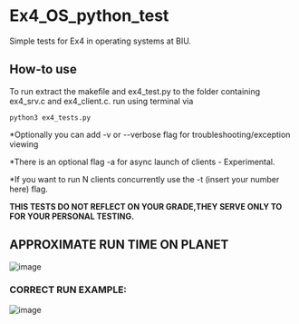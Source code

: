 # Ex4_OS_python_test

Simple tests for Ex4 in operating systems at BIU.
## How-to use
To run extract the makefile and ex4_test.py to the folder containing ex4_srv.c and ex4_client.c.
run using terminal via
```
python3 ex4_tests.py
```

*Optionally you can add -v or --verbose flag for troubleshooting/exception viewing

*There is an optional flag -a for async launch of clients - Experimental.

*If you want to run N clients concurrently use the -t (insert your number here) flag.

**THIS TESTS DO NOT REFLECT ON YOUR GRADE,THEY SERVE ONLY TO FOR YOUR PERSONAL TESTING.**

## **APPROXIMATE RUN TIME ON PLANET**
![image](https://user-images.githubusercontent.com/72495653/173893401-8d81fdec-3882-479c-98b2-ea1cdb41b737.png)

### **CORRECT RUN EXAMPLE:**
![image](https://user-images.githubusercontent.com/72495653/173892395-773fadf3-839d-4c22-a119-e199bc147efb.png)

